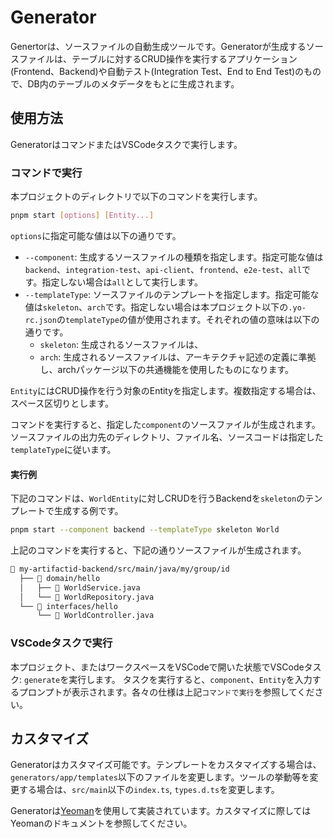# Generator

Genertorは、ソースファイルの自動生成ツールです。Generatorが生成するソースファイルは、テーブルに対するCRUD操作を実行するアプリケーション(Frontend、Backend)や自動テスト(Integration Test、End to End Test)のもので、DB内のテーブルのメタデータをもとに生成されます。

## 使用方法

GeneratorはコマンドまたはVSCodeタスクで実行します。

### コマンドで実行

本プロジェクトのディレクトリで以下のコマンドを実行します。

```sh
pnpm start [options] [Entity...]
```

`options`に指定可能な値は以下の通りです。

- `--component`: 生成するソースファイルの種類を指定します。指定可能な値は`backend`、`integration-test`、`api-client`、`frontend`、`e2e-test`、`all`です。指定しない場合は`all`として実行します。
- `--templateType`: ソースファイルのテンプレートを指定します。指定可能な値は`skeleton`、`arch`です。指定しない場合は本プロジェクト以下の`.yo-rc.json`の`templateType`の値が使用されます。それぞれの値の意味は以下の通りです。
  - `skeleton`: 生成されるソースファイルは、
  - `arch`: 生成されるソースファイルは、アーキテクチャ記述の定義に準拠し、archパッケージ以下の共通機能を使用したものになります。

`Entity`にはCRUD操作を行う対象のEntityを指定します。複数指定する場合は、スペース区切りとします。

コマンドを実行すると、指定した`component`のソースファイルが生成されます。ソースファイルの出力先のディレクトリ、ファイル名、ソースコードは指定した`templateType`に従います。

#### 実行例

下記のコマンドは、`WorldEntity`に対しCRUDを行うBackendを`skeleton`のテンプレートで生成する例です。

```sh
pnpm start --component backend --templateType skeleton World
```

上記のコマンドを実行すると、下記の通りソースファイルが生成されます。

```txt
📁 my-artifactid-backend/src/main/java/my/group/id
  ├── 📁 domain/hello
  │   ├── 📄 WorldService.java
  │   └── 📄 WorldRepository.java
  └── 📁 interfaces/hello
      └── 📄 WorldController.java
```

### VSCodeタスクで実行

本プロジェクト、またはワークスペースをVSCodeで開いた状態でVSCodeタスク: `generate`を実行します。
タスクを実行すると、`component`、`Entity`を入力するプロンプトが表示されます。各々の仕様は上記`コマンドで実行`を参照してください。

## カスタマイズ

Generatorはカスタマイズ可能です。テンプレートをカスタマイズする場合は、`generators/app/templates`以下のファイルを変更します。ツールの挙動等を変更する場合は、`src/main`以下の`index.ts`, `types.d.ts`を変更します。

Generatorは[Yeoman](https://yeoman.io/)を使用して実装されています。カスタマイズに際してはYeomanのドキュメントを参照してください。
